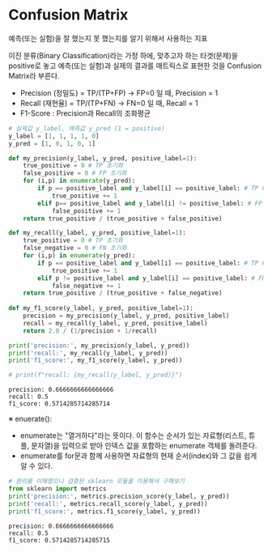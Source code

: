 # Confusion Matrix
예측(또는 실험)을 잘 했는지 못 했는지를 알기 위해서 사용하는 지표

이진 분류(Binary Classification)라는 가정 하에, 맞추고자 하는 타겟(문제)을 positive로 놓고 예측(또는 실험)과 실제의 결과를 매트릭스로 표현한 것을 Confusion Matrix라 부른다.

- Precision (정밀도) = TP/(TP+FP) -> FP=0 일 때, Precision = 1
- Recall (재현율) = TP/(TP+FN) -> FN=0 일 때, Recall = 1
- F1-Score : Precision과 Recall의 조화평균


```python
# 실제값 y_label, 예측값 y_pred (1 = positive)
y_label = [1, 1, 1, 1, 0]
y_pred = [1, 0, 1, 0, 1]
```


```python
def my_precision(y_label, y_pred, positive_label=1):
    true_positive = 0 # TP 초기화
    false_positive = 0 # FP 초기화
    for (i,p) in enumerate(y_pred):
        if p == positive_label and y_label[i] == positive_label: # TP Case
            true_positive += 1
        elif p== positive_label and y_label[i] != positive_label: # FP Case
            false_positive += 1
    return true_positive / (true_positive + false_positive)

def my_recall(y_label, y_pred, positive_label=1):
    true_positive = 0 # TP 초기화
    false_negative = 0 # FN 초기화
    for (i,p) in enumerate(y_pred):
        if p == positive_label and y_label[i] == positive_label: # TP Case
            true_positive += 1
        elif p != positive_label and y_label[i] == positive_label: # FN Case
            false_negative += 1
    return true_positive / (true_positive + false_negative)
        
def my_f1_score(y_label, y_pred, positive_label=1):
    precision = my_precision(y_label, y_pred, positive_label)
    recall = my_recall(y_label, y_pred, positive_label)
    return 2.0 / (1/precision + 1/recall)
```


```python
print('precision:', my_precision(y_label, y_pred))
print('recall:', my_recall(y_label, y_pred))
print('f1_score:', my_f1_score(y_label, y_pred))

# print(f"recall: {my_recall(y_label, y_pred)}")
```

    precision: 0.6666666666666666
    recall: 0.5
    f1_score: 0.5714285714285714
    

※ enuerate():
- enumerate는 "열거하다"라는 뜻이다. 이 함수는 순서가 있는 자료형(리스트, 튜플, 문자열)을 입력으로 받아 인덱스 값을 포함하는 enumerate 객체를 돌려준다.
- enumerate를 for문과 함께 사용하면 자료형의 현재 순서(index)와 그 값을 쉽게 알 수 있다.


```python
# 원리를 이해했으니 검증된 sklearn 모듈을 이용해서 구해보기
from sklearn import metrics
print('precision:', metrics.precision_score(y_label, y_pred))
print('recall:', metrics.recall_score(y_label, y_pred))
print('f1_score:', metrics.f1_score(y_label, y_pred))
```

    precision: 0.6666666666666666
    recall: 0.5
    f1_score: 0.5714285714285715
    

